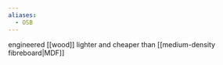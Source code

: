 ```yaml
---
aliases:
  - OSB
---
```

engineered [[wood]]
lighter and cheaper than [[medium-density fibreboard|MDF]]

